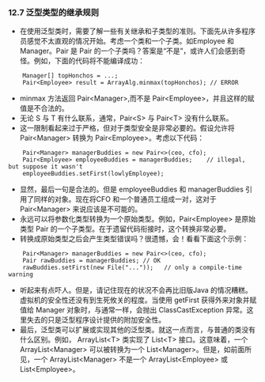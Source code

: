 ### 12.7 泛型类型的继承规则
- 在使用泛型类时，需要了解一些有关继承和子类型的准则。下面先从许多程序员感觉不太直观的情况开始。考虑一个类和一个子类。如Employee 和 Manager。Pair<Manager> 是 Pair<Employee> 的一个子类吗？答案是“不是”，或许人们会感到奇怪。例如，下面的代码将不能编译成功：
```
	Manager[] topHonchos = ...;
	Pair<Employee> result = ArrayAlg.minmax(topHonchos); // ERROR
```
- minmax 方法返回 Pair\<Manager\>,而不是 Pair\<Employee\>，并且这样的赋值是不合法的。
- 无论 S 与 T 有什么联系，通常，Pair\<S\> 与 Pair\<T\> 没有什么联系。
- 这一限制看起来过于严格，但对于类型安全是非常必要的。假设允许将 Pair\<Manager\> 转换为 Pair\<Employee\>。考虑以下代码：
```
	Pair<Manager> managerBuddies = new Pair<>(ceo, cfo);
	Pair<Employee> employeeBuddies = managerBuddies;	// illegal, but suppose it wasn't
	employeeBuddies.setFirst(lowlyEmployee);
```
- 显然，最后一句是合法的。但是 employeeBuddies 和 managerBuddies 引用了同样的对象。现在将CFO 和一个普通员工组成一对，这对于 Pair\<Manager\> 来说应该是不可能的。
- 永远可以将参数化类型转换为一个原始类型。例如，Pair\<Employee\> 是原始类型 Pair 的一个子类型。在于遗留代码衔接时，这个转换非常必要。
- 转换成原始类型之后会产生类型错误吗？很遗憾，会！看看下面这个示例：
```
	Pair<Manager> managerBuddies = new Pair<>(ceo, cfo);
	Pair rawBuddies = managerBuddies; // OK
	rawBuddies.setFirst(new File("..."));	// only a compile-time warning
```
- 听起来有点吓人。但是，请记住现在的状况不会再比旧版Java 的情况糟糕。虚拟机的安全性还没有到生死攸关的程度。当使用 getFirst 获得外来对象并赋值给 Manager 对象时，与通常一样，会抛出 ClassCastException 异常。这里失去的只是泛型程序设计提供的附加安全性。
- 最后，泛型类可以扩展或实现其他的泛型类。就这一点而言，与普通的类没有什么区别。例如， ArrayList\<T\> 类实现了 List\<T\> 接口。这意味着，一个 ArrayList\<Manager\> 可以被转换为一个 List\<Manager\>。但是，如前面所见，一个 ArrayList\<Manager\> 不是一个 ArrayList\<Employee\> 或 List\<Employee\>。

